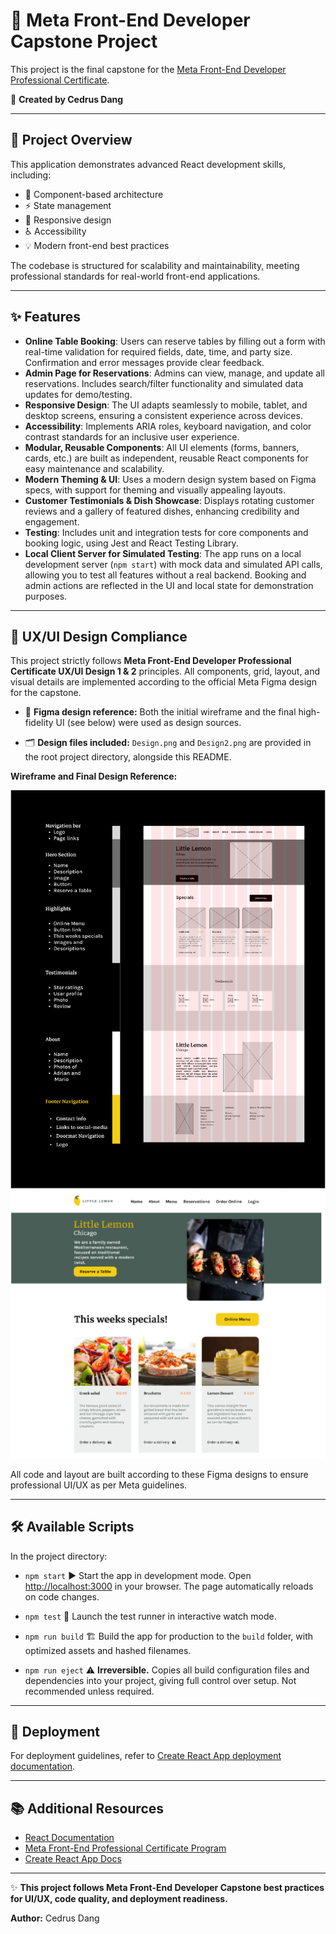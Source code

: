 # 🚀 Meta Front-End Developer Capstone Project

This project is the final capstone for the [Meta Front-End Developer Professional Certificate](https://www.coursera.org/professional-certificates/meta-front-end-developer).

👤 **Created by Cedrus Dang**

---

## 📝 Project Overview

This application demonstrates advanced React development skills, including:

* 🧩 Component-based architecture
* ⚡ State management
* 📱 Responsive design
* ♿ Accessibility
* 💡 Modern front-end best practices

The codebase is structured for scalability and maintainability, meeting professional standards for real-world front-end applications.

---

## ✨ Features

* **Online Table Booking**: Users can reserve tables by filling out a form with real-time validation for required fields, date, time, and party size. Confirmation and error messages provide clear feedback.
* **Admin Page for Reservations**: Admins can view, manage, and update all reservations. Includes search/filter functionality and simulated data updates for demo/testing.
* **Responsive Design**: The UI adapts seamlessly to mobile, tablet, and desktop screens, ensuring a consistent experience across devices.
* **Accessibility**: Implements ARIA roles, keyboard navigation, and color contrast standards for an inclusive user experience.
* **Modular, Reusable Components**: All UI elements (forms, banners, cards, etc.) are built as independent, reusable React components for easy maintenance and scalability.
* **Modern Theming & UI**: Uses a modern design system based on Figma specs, with support for theming and visually appealing layouts.
* **Customer Testimonials & Dish Showcase**: Displays rotating customer reviews and a gallery of featured dishes, enhancing credibility and engagement.
* **Testing**: Includes unit and integration tests for core components and booking logic, using Jest and React Testing Library.
* **Local Client Server for Simulated Testing**: The app runs on a local development server (`npm start`) with mock data and simulated API calls, allowing you to test all features without a real backend. Booking and admin actions are reflected in the UI and local state for demonstration purposes.

---

## 🎨 UX/UI Design Compliance

This project strictly follows **Meta Front-End Developer Professional Certificate UX/UI Design 1 & 2** principles.
All components, grid, layout, and visual details are implemented according to the official Meta Figma design for the capstone.

* 📐 **Figma design reference:**
  Both the initial wireframe and the final high-fidelity UI (see below) were used as design sources.

* 🗂️ **Design files included:**
  `Design.png` and `Design2.png` are provided in the root project directory, alongside this README.

**Wireframe and Final Design Reference:**

<img src="Design.png" alt="Wireframe and grid" width="600"/>
<br>
<img src="Design2.png" alt="Final UI Design" width="600"/>

All code and layout are built according to these Figma designs to ensure professional UI/UX as per Meta guidelines.

---

## 🛠️ Available Scripts

In the project directory:

* `npm start`
  ▶️ Start the app in development mode. Open [http://localhost:3000](http://localhost:3000) in your browser.
  The page automatically reloads on code changes.

* `npm test`
  🧪 Launch the test runner in interactive watch mode.

* `npm run build`
  🏗️ Build the app for production to the `build` folder, with optimized assets and hashed filenames.

* `npm run eject`
  ⚠️ **Irreversible.** Copies all build configuration files and dependencies into your project, giving full control over setup. Not recommended unless required.

---

## 🚀 Deployment

For deployment guidelines, refer to [Create React App deployment documentation](https://facebook.github.io/create-react-app/docs/deployment).

---

## 📚 Additional Resources

* [React Documentation](https://reactjs.org/)
* [Meta Front-End Professional Certificate Program](https://www.coursera.org/professional-certificates/meta-front-end-developer)
* [Create React App Docs](https://facebook.github.io/create-react-app/docs/getting-started)

---

✨ **This project follows Meta Front-End Developer Capstone best practices for UI/UX, code quality, and deployment readiness.**

**Author:** Cedrus Dang